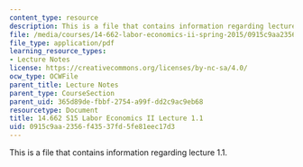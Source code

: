 ```yaml
---
content_type: resource
description: This is a file that contains information regarding lecture 1.1.
file: /media/courses/14-662-labor-economics-ii-spring-2015/0915c9aa2356f43537fd5fe81eec17d3_MIT14_662S15_lecnotes1.1.pdf
file_type: application/pdf
learning_resource_types:
- Lecture Notes
license: https://creativecommons.org/licenses/by-nc-sa/4.0/
ocw_type: OCWFile
parent_title: Lecture Notes
parent_type: CourseSection
parent_uid: 365d89de-fbbf-2754-a99f-dd2c9ac9eb68
resourcetype: Document
title: 14.662 S15 Labor Economics II Lecture 1.1
uid: 0915c9aa-2356-f435-37fd-5fe81eec17d3
---
```

This is a file that contains information regarding lecture 1.1.